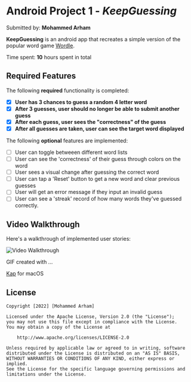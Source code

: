 # Android Project 1 - *KeepGuessing*

Submitted by: **Mohammed Arham**

**KeepGuessing** is an android app that recreates a simple version of the popular word game [Wordle](https://www.nytimes.com/games/wordle/index.html). 

Time spent: **10** hours spent in total

## Required Features

The following **required** functionality is completed:

- [X] **User has 3 chances to guess a random 4 letter word**
- [X] **After 3 guesses, user should no longer be able to submit another guess**
- [X] **After each guess, user sees the "correctness" of the guess**
- [X] **After all guesses are taken, user can see the target word displayed**

The following **optional** features are implemented:

- [ ] User can toggle betweeen different word lists
- [ ] User can see the 'correctness' of their guess through colors on the word 
- [ ] User sees a visual change after guessing the correct word
- [ ] User can tap a 'Reset' button to get a new word and clear previous guesses
- [ ] User will get an error message if they input an invalid guess
- [ ] User can see a 'streak' record of how many words they've guessed correctly.

<!-- The following **additional** features are implemented:

* [ ] List anything else that you can get done to improve the app functionality! -->

## Video Walkthrough

Here's a walkthrough of implemented user stories:

<img src='https://imgur.com/a/CjWLt4M' title='Video Walkthrough' width='' alt='Video Walkthrough' />

<!-- Replace this with whatever GIF tool you used! -->
GIF created with ... 

[Kap](https://getkap.co/) for macOS
<!-- Recommended tools:
[ScreenToGif](https://www.screentogif.com/) for Windows
[peek](https://github.com/phw/peek) for Linux.

## Notes

Describe any challenges encountered while building the app.
 -->

## License

    Copyright [2022] [Mohammed Arham]

    Licensed under the Apache License, Version 2.0 (the "License");
    you may not use this file except in compliance with the License.
    You may obtain a copy of the License at

        http://www.apache.org/licenses/LICENSE-2.0

    Unless required by applicable law or agreed to in writing, software
    distributed under the License is distributed on an "AS IS" BASIS,
    WITHOUT WARRANTIES OR CONDITIONS OF ANY KIND, either express or implied.
    See the License for the specific language governing permissions and
    limitations under the License.
